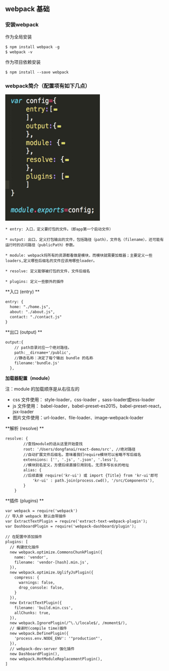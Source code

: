 ## webpack 基础    

### 安装webpack     
 
 作为全局安装 

```
$ npm install webpack -g
$ webpack -v    
```
作为项目依赖安装 

```
$ npm install --save webpack      
```
### webpack简介（配置项有如下几点）

<img src="./images/config.jpeg" width="300" height="400" />

```
* entry: 入口，定义要打包的文件。（即app第一个启动文件）  

* output: 出口，定义打包输出的文件，包括路径（path），文件名（filename），还可能有运行时的访问路径（publicPath）参数。   

* module: webpack将所有的资源都看做是模块，而模块就需要加载器；主要定义一些loaders,定义哪些后缀名的文件应该用哪些loader。

* resolve: 定义能够被打包的文件，文件后缀名 

* plugins: 定义一些额外的插件     

``` 

**入口 (entry) **

```
entry: {
  home: "./home.js",
  about: "./about.js",
  contact: "./contact.js"
}
```

**出口 (output) **

```
output:{
    // path目录对应一个绝对路径。
    path:__dirname+'/public',
    //静态名称：决定了每个输出 bundle 的名称
    filename:'bundle.js'
  },
```

**加载器配置（module）**
 
注：module 的加载顺序是从右往左的    
> 
  * css 文件使用： style-loader，css-loader ，sass-loader或less-loader
  * js 文件使用： babel-loader，babel-preset-es2015，babel-preset-react，jsx-loader
  * 图片文件使用：url-loader、file-loader、image-webpack-loader

**解析 (resolve) **

```
resolve: {
        //查找module的话从这里开始查找
        root: '/Users/dongfanai/react-demo/src', //绝对路径
        //自动扩展文件后缀名，意味着我们require模块可以省略不写后缀名
        extensions: ['', '.js', '.json', '.less'],
        //模块别名定义，方便后续直接引用别名，无须多写长长的地址
        alias: {
        //后续直接 require('kr-ui') 或 import {Title} from 'kr-ui'即可
            'kr-ui' : path.join(process.cwd(), '/src/Components'),
        }
    }
```

**插件 (plugins) **

```
var webpack = require('webpack')
// 导入非 webpack 默认自带插件
var ExtractTextPlugin = require('extract-text-webpack-plugin');
var DashboardPlugin = require('webpack-dashboard/plugin');

// 在配置中添加插件
plugins: [
  // 构建优化插件
  new webpack.optimize.CommonsChunkPlugin({
    name: 'vendor',
    filename: 'vendor-[hash].min.js',
  }),
  new webpack.optimize.UglifyJsPlugin({
    compress: {
      warnings: false,
      drop_console: false,
    }
  }),
  new ExtractTextPlugin({
    filename: 'build.min.css',
    allChunks: true,
  }),
  new webpack.IgnorePlugin(/^\.\/locale$/, /moment$/),
  // 编译时(compile time)插件
  new webpack.DefinePlugin({
    'process.env.NODE_ENV': '"production"',
  }),
  // webpack-dev-server 强化插件
  new DashboardPlugin(),
  new webpack.HotModuleReplacementPlugin(),
]

```













